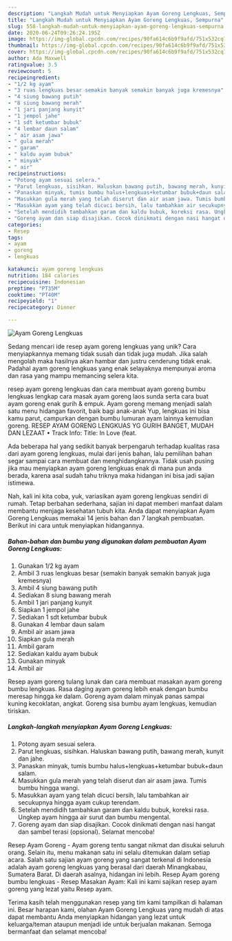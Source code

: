 ```yaml
---
description: "Langkah Mudah untuk Menyiapkan Ayam Goreng Lengkuas, Sempurna"
title: "Langkah Mudah untuk Menyiapkan Ayam Goreng Lengkuas, Sempurna"
slug: 558-langkah-mudah-untuk-menyiapkan-ayam-goreng-lengkuas-sempurna
date: 2020-06-24T09:26:24.195Z
image: https://img-global.cpcdn.com/recipes/90fa614c6b9f9afd/751x532cq70/ayam-goreng-lengkuas-foto-resep-utama.jpg
thumbnail: https://img-global.cpcdn.com/recipes/90fa614c6b9f9afd/751x532cq70/ayam-goreng-lengkuas-foto-resep-utama.jpg
cover: https://img-global.cpcdn.com/recipes/90fa614c6b9f9afd/751x532cq70/ayam-goreng-lengkuas-foto-resep-utama.jpg
author: Ada Maxwell
ratingvalue: 3.5
reviewcount: 5
recipeingredient:
- "1/2 kg ayam"
- "3 ruas lengkuas besar semakin banyak semakin banyak juga kremesnya"
- "4 siung bawang putih"
- "8 siung bawang merah"
- "1 jari panjang kunyit"
- "1 jempol jahe"
- "1 sdt ketumbar bubuk"
- "4 lembar daun salam"
- " air asam jawa"
- " gula merah"
- " garam"
- " kaldu ayam bubuk"
- " minyak"
- " air"
recipeinstructions:
- "Potong ayam sesuai selera."
- "Parut lengkuas, sisihkan. Haluskan bawang putih, bawang merah, kunyit dan jahe."
- "Panaskan minyak, tumis bumbu halus+lengkuas+ketumbar bubuk+daun salam."
- "Masukkan gula merah yang telah diserut dan air asam jawa. Tumis bumbu hingga wangi."
- "Masukkan ayam yang telah dicuci bersih, lalu tambahkan air secukupnya hingga ayam cukup terendam."
- "Setelah mendidih tambahkan garam dan kaldu bubuk, koreksi rasa. Ungkep ayam hingga air surut dan bumbu mengental."
- "Goreng ayam dan siap disajikan. Cocok dinikmati dengan nasi hangat dan sambel terasi (opsional). Selamat mencoba!"
categories:
- Resep
tags:
- ayam
- goreng
- lengkuas

katakunci: ayam goreng lengkuas 
nutrition: 184 calories
recipecuisine: Indonesian
preptime: "PT35M"
cooktime: "PT40M"
recipeyield: "1"
recipecategory: Dinner

---
```



![Ayam Goreng Lengkuas](https://img-global.cpcdn.com/recipes/90fa614c6b9f9afd/751x532cq70/ayam-goreng-lengkuas-foto-resep-utama.jpg)

Sedang mencari ide resep ayam goreng lengkuas yang unik? Cara menyiapkannya memang tidak susah dan tidak juga mudah. Jika salah mengolah maka hasilnya akan hambar dan justru cenderung tidak enak. Padahal ayam goreng lengkuas yang enak selayaknya mempunyai aroma dan rasa yang mampu memancing selera kita.

resep ayam goreng lengkuas dan cara membuat ayam goreng bumbu lengkuas lengkap cara masak ayam goreng laos sunda serta cara buat ayam goreng enak gurih &amp; empuk. Ayam goreng memang menjadi salah satu menu hidangan favorit, baik bagi anak-anak Yup, lengkuas ini bisa kamu parut, campurkan dengan bumbu lumuran ayam lainnya kemudian goreng. RESEP AYAM GORENG LENGKUAS YG GURIH BANGET, MUDAH DAN LEZAAT • Track Info: Title: In Love (feat.

Ada beberapa hal yang sedikit banyak berpengaruh terhadap kualitas rasa dari ayam goreng lengkuas, mulai dari jenis bahan, lalu pemilihan bahan segar sampai cara membuat dan menghidangkannya. Tidak usah pusing jika mau menyiapkan ayam goreng lengkuas enak di mana pun anda berada, karena asal sudah tahu triknya maka hidangan ini bisa jadi sajian istimewa.


Nah, kali ini kita coba, yuk, variasikan ayam goreng lengkuas sendiri di rumah. Tetap berbahan sederhana, sajian ini dapat memberi manfaat dalam membantu menjaga kesehatan tubuh kita. Anda dapat menyiapkan Ayam Goreng Lengkuas memakai 14 jenis bahan dan 7 langkah pembuatan. Berikut ini cara untuk menyiapkan hidangannya.

<!--inarticleads1-->

##### Bahan-bahan dan bumbu yang digunakan dalam pembuatan Ayam Goreng Lengkuas:

1. Gunakan 1/2 kg ayam
1. Ambil 3 ruas lengkuas besar (semakin banyak semakin banyak juga kremesnya)
1. Ambil 4 siung bawang putih
1. Sediakan 8 siung bawang merah
1. Ambil 1 jari panjang kunyit
1. Siapkan 1 jempol jahe
1. Sediakan 1 sdt ketumbar bubuk
1. Gunakan 4 lembar daun salam
1. Ambil  air asam jawa
1. Siapkan  gula merah
1. Ambil  garam
1. Sediakan  kaldu ayam bubuk
1. Gunakan  minyak
1. Ambil  air


Resep ayam goreng tulang lunak dan cara membuat masakan ayam goreng bumbu lengkuas. Rasa daging ayam goreng lebih enak dengan bumbu meresap hingga ke dalam. Goreng ayam dalam minyak panas sampai kuning kecoklatan, angkat. Goreng sisa bumbu ayam lengkuas, kemudian tiriskan. 

<!--inarticleads2-->

##### Langkah-langkah menyiapkan Ayam Goreng Lengkuas:

1. Potong ayam sesuai selera.
1. Parut lengkuas, sisihkan. Haluskan bawang putih, bawang merah, kunyit dan jahe.
1. Panaskan minyak, tumis bumbu halus+lengkuas+ketumbar bubuk+daun salam.
1. Masukkan gula merah yang telah diserut dan air asam jawa. Tumis bumbu hingga wangi.
1. Masukkan ayam yang telah dicuci bersih, lalu tambahkan air secukupnya hingga ayam cukup terendam.
1. Setelah mendidih tambahkan garam dan kaldu bubuk, koreksi rasa. Ungkep ayam hingga air surut dan bumbu mengental.
1. Goreng ayam dan siap disajikan. Cocok dinikmati dengan nasi hangat dan sambel terasi (opsional). Selamat mencoba!


Resep Ayam Goreng - Ayam goreng tentu sangat nikmat dan disukai seluruh orang. Selain itu, menu makanan satu ini selalu ditemukan dalam setiap acara. Salah satu sajian ayam goreng yang sangat terkenal di Indonesia adalah ayam goreng lengkuas yang berasal dari daerah Minangkabau, Sumatera Barat. Di daerah asalnya, hidangan ini lebih. Resep Ayam goreng bumbu lengkuas - Resep Masakan Ayam: Kali ini kami sajikan resep ayam goreng yang lezat yaitu Resep ayam. 

Terima kasih telah menggunakan resep yang tim kami tampilkan di halaman ini. Besar harapan kami, olahan Ayam Goreng Lengkuas yang mudah di atas dapat membantu Anda menyiapkan hidangan yang lezat untuk keluarga/teman ataupun menjadi ide untuk berjualan makanan. Semoga bermanfaat dan selamat mencoba!
